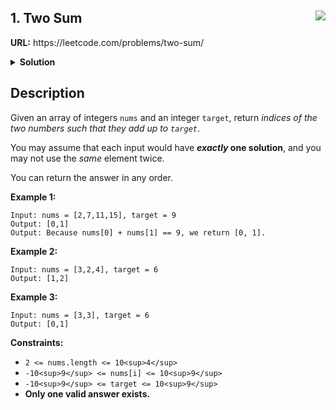 ## 1. Two Sum <img src="https://tinyurl.com/yc5ce92u" align="right">

<p>
<b>URL:</b> https://leetcode.com/problems/two-sum/
</p>

<details>
<summary><b>Solution</b></summary>
<br/>

```swift
class Solution {
    func twoSum(_ nums: [Int], _ target: Int) -> [Int] {
        var dict = [Int:Int]()
        for (i, num) in nums.enumerated() {
            if let last = dict[target - num] {
                return [last, i]
            }
            dict[num] = i
        }
        return []
    }
}
```
<h4>More: <a href="https://git.io/JEYEW">GitHub Gist</a> • <a href="https://pastebin.com/dmceS55U">Pastebin</a> • <a href="https://controlc.com/e61c2150">ControlC</a> • <a href="https://textbin.net/jbpbnhoa4f">TextBin</a></h4>

</details>

## Description

Given an array of integers `nums` and an integer `target`, return _indices of the two numbers such that they add up to `target`_.

You may assume that each input would have **_exactly_ one solution**, and you may not use the _same_ element twice.

You can return the answer in any order.

**Example 1:**

```
Input: nums = [2,7,11,15], target = 9
Output: [0,1]
Output: Because nums[0] + nums[1] == 9, we return [0, 1].
```

**Example 2:**

```
Input: nums = [3,2,4], target = 6
Output: [1,2]
```

**Example 3:**

```
Input: nums = [3,3], target = 6
Output: [0,1]
```

**Constraints:**

*   `2 <= nums.length <= 10<sup>4</sup>`
*   `-10<sup>9</sup> <= nums[i] <= 10<sup>9</sup>`
*   `-10<sup>9</sup> <= target <= 10<sup>9</sup>`
*   **Only one valid answer exists.**

<!-- 

### Topics:

<div style="display: inline-block;"><a href="">![](https://git.io/JMuv0)</a> <a href="">![](https://git.io/JMuva)</a></div>

-->
